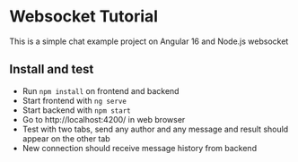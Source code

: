 # Websocket Tutorial
This is a simple chat example project on Angular 16 and Node.js websocket

## Install and test
* Run `npm install` on frontend and backend
* Start frontend with `ng serve`
* Start backend with `npm start`
* Go to http://localhost:4200/ in web browser
* Test with two tabs, send any author and any message and result should appear on the other tab
* New connection should receive message history from backend
